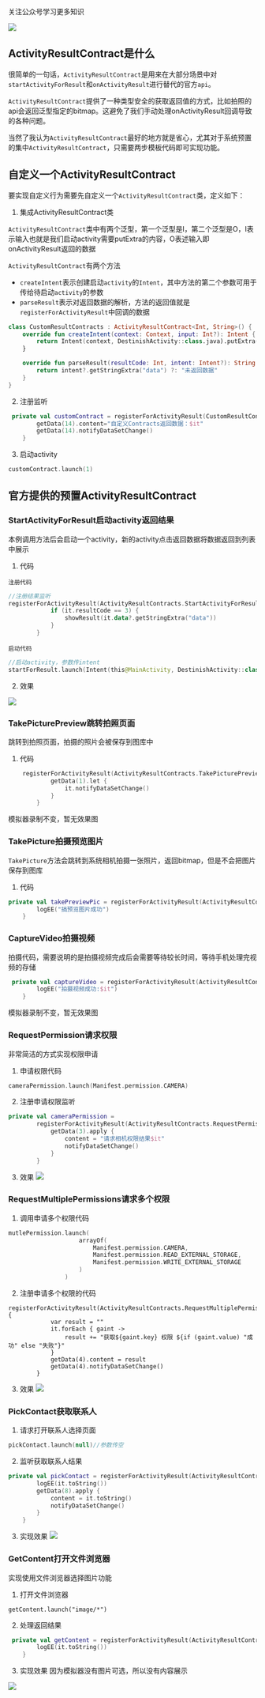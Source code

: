 关注公众号学习更多知识

![](https://files.mdnice.com/user/15648/404c2ab2-9a89-40cf-ba1c-02df017a4ae8.jpg)





## ActivityResultContract是什么
很简单的一句话，`ActivityResultContract`是用来在大部分场景中对`startActivityForResult`和`onActivityResult`进行替代的官方`api`。

`ActivityResultContract`提供了一种类型安全的获取返回值的方式，比如拍照的api会返回泛型指定的bitmap。这避免了我们手动处理onActivityResult回调导致的各种问题。

当然了我认为`ActivityResultContract`最好的地方就是省心，尤其对于系统预置的集中`ActivityResultContract`，只需要两步模板代码即可实现功能。


## 自定义一个ActivityResultContract

要实现自定义行为需要先自定义一个`ActivityResultContract`类，定义如下：

1. 集成ActivityResultContract类

`ActivityResultContract`类中有两个泛型，第一个泛型是I，第二个泛型是O，I表示输入也就是我们启动activity需要putExtra的内容，O表述输入即onActivityResult返回的数据

`ActivityResultContract`有两个方法

- `createIntent`表示创建启动`activity`的`Intent`，其中方法的第二个参数可用于传给待启动`activity`的参数
- `parseResult`表示对返回数据的解析，方法的返回值就是`registerForActivityResult`中回调的数据
```kotlin
class CustomResultContracts : ActivityResultContract<Int, String>() {
    override fun createIntent(context: Context, input: Int?): Intent {
        return Intent(context, DestinishActivity::class.java).putExtra("input",input)
    }

    override fun parseResult(resultCode: Int, intent: Intent?): String {
        return intent?.getStringExtra("data") ?: "未返回数据"
    }
}
```

2. 注册监听


```kotlin
 private val customContract = registerForActivityResult(CustomResultContracts()){
        getData(14).content="自定义Contracts返回数据：$it"
        getData(14).notifyDataSetChange()
    }
```

3. 启动activity


```kotlin
customContract.launch(1)
```



## 官方提供的预置ActivityResultContract

### StartActivityForResult启动activity返回结果
本例调用方法后会启动一个activity，新的activity点击返回数据将数据返回到列表中展示
1.  代码

`注册代码`
```kotlin
//注册结果监听
registerForActivityResult(ActivityResultContracts.StartActivityForResult()) {
            if (it.resultCode == 3) {
                showResult(it.data?.getStringExtra("data"))
            }
        }
```
`启动代码`

```kotlin
//启动activity，参数传intent
startForResult.launch(Intent(this@MainActivity, DestinishActivity::class.java))
```

2.  效果

![](https://files.mdnice.com/user/15648/95688d19-b3ec-4dfe-837d-90e52afacc4a.gif)


### TakePicturePreview跳转拍照页面
跳转到拍照页面，拍摄的照片会被保存到图库中

1. 代码

```kotlin
    registerForActivityResult(ActivityResultContracts.TakePicturePreview()) {
            getData(1).let {
                it.notifyDataSetChange()
            }
        }
```


模拟器录制不变，暂无效果图



### TakePicture拍摄预览图片

`TakePicture`方法会跳转到系统相机拍摄一张照片，返回bitmap，但是不会把图片保存到图库

1. 代码

```kotlin
private val takePreviewPic = registerForActivityResult(ActivityResultContracts.TakePicture()) {
        logEE("搞预览图片成功")
    }
```


### CaptureVideo拍摄视频
拍摄代码，需要说明的是拍摄视频完成后会需要等待较长时间，等待手机处理完视频的存储

```kotlin
 private val captureVideo = registerForActivityResult(ActivityResultContracts.CaptureVideo()) {
        logEE("拍摄视频成功:$it")
    }
```


模拟器录制不变，暂无效果图
### RequestPermission请求权限

非常简洁的方式实现权限申请

1. 申请权限代码

```kotlin
cameraPermission.launch(Manifest.permission.CAMERA)
```

2. 注册申请权限监听


```kotlin
private val cameraPermission =
        registerForActivityResult(ActivityResultContracts.RequestPermission()) {
            getData(3).apply {
                content = "请求相机权限结果$it"
                notifyDataSetChange()
            }
        }
```
3. 效果
![](https://files.mdnice.com/user/15648/b1e2cd70-8ef5-481d-a3bd-ea54286b9f38.gif)



### RequestMultiplePermissions请求多个权限

1. 调用申请多个权限代码


```kotlin
mutlePermission.launch(
                    arrayOf(
                        Manifest.permission.CAMERA,
                        Manifest.permission.READ_EXTERNAL_STORAGE,
                        Manifest.permission.WRITE_EXTERNAL_STORAGE
                    )
                )
```


2. 注册申请多个权限的代码

```kotlinkotlin
registerForActivityResult(ActivityResultContracts.RequestMultiplePermissions()) {
            var result = ""
            it.forEach { gaint ->
                result += "获取${gaint.key} 权限 ${if (gaint.value) "成功" else "失败"}"
            }
            getData(4).content = result
            getData(4).notifyDataSetChange()
        }
```

3. 效果
![](https://files.mdnice.com/user/15648/9097f4f3-c3f9-44b1-8ef7-9033c23c0548.gif)


### PickContact获取联系人

1. 请求打开联系人选择页面

```kotlin
pickContact.launch(null)//参数传空
```

2. 监听获取联系人结果

```kotlin
private val pickContact = registerForActivityResult(ActivityResultContracts.PickContact()) {
        logEE(it.toString())
        getData(8).apply {
            content = it.toString()
            notifyDataSetChange()
        }
    }
```
3. 实现效果
![](https://files.mdnice.com/user/15648/4ce82ffa-fa36-4d09-b424-9f80c5d15a5a.gif)


### GetContent打开文件浏览器
实现使用文件浏览器选择图片功能

1. 打开文件浏览器

```kotlinkotlin
getContent.launch("image/*")
```

2. 处理返回结果

```kotlin
 private val getContent = registerForActivityResult(ActivityResultContracts.GetContent()) {
        logEE(it.toString())
    }
```
3. 实现效果
因为模拟器没有图片可选，所以没有内容展示

![](https://files.mdnice.com/user/15648/4e2cd452-100d-413c-9bf7-95facdf8cfbb.gif)